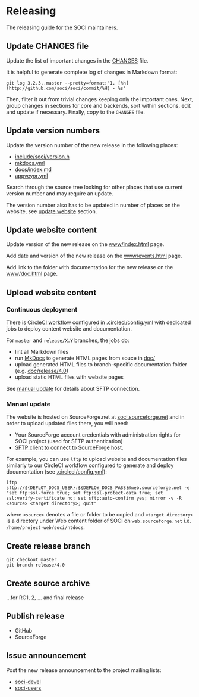 # Releasing

The releasing guide for the SOCI maintainers.

## Update CHANGES file

Update the list of important changes in the [CHANGES](CHANGES) file.

It is helpful to generate complete log of changes in Markdown format:

```console
git log 3.2.3..master --pretty=format:"1. [%h](http://github.com/soci/soci/commit/%H) - %s"
```

Then, filter it out from trivial changes keeping only the important ones.
Next, group changes in sections for core and backends, sort within sections,
edit and update if necessary. Finally, copy to the `CHANGES` file.

## Update version numbers

Update the version number of the new release in the following places:

- [include/soci/version.h](include/soci/version.h)
- [mkdocs.yml](mkdocs.yml)
- [docs/index.md](docs/index.md)
- [appveyor.yml](appveyor.yml)

Search through the source tree looking for other places that use current
version number and may require an update.

The version number also has to be updated in number of places on the website,
see [update website](#update-website) section.

## Update website content

Update version of the new release on the [www/index.html](www/index.html) page.

Add date and version of the new release on the [www/events.html](www/events.html) page.

Add link to the folder with documentation for the new release
on the [www/doc.html](www/doc.html) page.

## Upload website content

### Continuous deployment

There is [CircleCI workflow](https://circleci.com/gh/SOCI/workflows/soci)
configured in [.circleci/config.yml](.circleci/config.yml)
with dedicated jobs to deploy content website and documentation.

For `master` and `release/X.Y` branches, the jobs do:

- lint all Markdown files
- run [MkDocs](https://www.mkdocs.org) to generate HTML pages from souce in [doc/](doc)
- upload generated HTML files to branch-specific documentation folder (e.g. [doc/release/4.0](http://soci.sourceforge.net/doc/release/4.0/))
- upload static HTML files with website pages

See [manual update](#manual-update) for details about SFTP connection.

### Manual update

The website is hosted on SourceForge.net at [soci.sourceforge.net](https://soci.sourceforge.net)
and in order to upload updated files there, you will need:

- Your SourceForge account credentials with administration rights for SOCI project (used for SFTP authentication)
- [SFTP client to connect to SourceForge host](https://sourceforge.net/p/forge/documentation/SFTP/).

For example, you can use `lftp` to upload website and documentation files
similarly to our CircleCI workflow configured to generate and deploy
documentation (see [.circleci/config.yml](.circleci/config.yml)):

```console
lftp sftp://${DEPLOY_DOCS_USER}:${DEPLOY_DOCS_PASS}@web.sourceforge.net -e "set ftp:ssl-force true; set ftp:ssl-protect-data true; set ssl:verify-certificate no; set sftp:auto-confirm yes; mirror -v -R <source> <target directory>; quit"
```

where `<source>` denotes a file or folder to be copied
and `<target directory>` is a directory under Web content folder
of SOCI on `web.sourceforge.net` i.e. `/home/project-web/soci/htdocs`.

## Create release branch

```console
git checkout master
git branch release/4.0
```

## Create source archive

...for RC1, 2, ... and final release

## Publish release

- GitHub
- SourceForge

## Issue announcement

Post the new release announcement to the project mailing lists:

- [soci-devel](https://sourceforge.net/p/soci/mailman/soci-devel/)
- [soci-users](https://sourceforge.net/p/soci/mailman/soci-users/)

